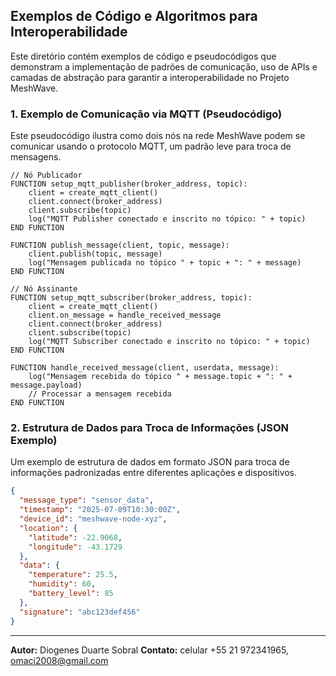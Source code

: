 

## Exemplos de Código e Algoritmos para Interoperabilidade

Este diretório contém exemplos de código e pseudocódigos que demonstram a implementação de padrões de comunicação, uso de APIs e camadas de abstração para garantir a interoperabilidade no Projeto MeshWave.

### 1. Exemplo de Comunicação via MQTT (Pseudocódigo)

Este pseudocódigo ilustra como dois nós na rede MeshWave podem se comunicar usando o protocolo MQTT, um padrão leve para troca de mensagens.

```pseudocode
// Nó Publicador
FUNCTION setup_mqtt_publisher(broker_address, topic):
    client = create_mqtt_client()
    client.connect(broker_address)
    client.subscribe(topic)
    log("MQTT Publisher conectado e inscrito no tópico: " + topic)
END FUNCTION

FUNCTION publish_message(client, topic, message):
    client.publish(topic, message)
    log("Mensagem publicada no tópico " + topic + ": " + message)
END FUNCTION

// Nó Assinante
FUNCTION setup_mqtt_subscriber(broker_address, topic):
    client = create_mqtt_client()
    client.on_message = handle_received_message
    client.connect(broker_address)
    client.subscribe(topic)
    log("MQTT Subscriber conectado e inscrito no tópico: " + topic)
END FUNCTION

FUNCTION handle_received_message(client, userdata, message):
    log("Mensagem recebida do tópico " + message.topic + ": " + message.payload)
    // Processar a mensagem recebida
END FUNCTION
```

### 2. Estrutura de Dados para Troca de Informações (JSON Exemplo)

Um exemplo de estrutura de dados em formato JSON para troca de informações padronizadas entre diferentes aplicações e dispositivos.

```json
{
  "message_type": "sensor_data",
  "timestamp": "2025-07-09T10:30:00Z",
  "device_id": "meshwave-node-xyz",
  "location": {
    "latitude": -22.9068,
    "longitude": -43.1729
  },
  "data": {
    "temperature": 25.5,
    "humidity": 60,
    "battery_level": 85
  },
  "signature": "abc123def456"
}
```

---

**Autor:** Diogenes Duarte Sobral
**Contato:** celular +55 21 972341965, omaci2008@gmail.com


